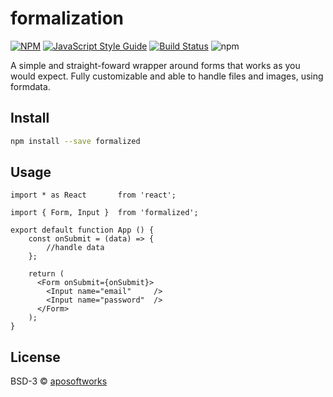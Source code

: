 # formalization


[![NPM](https://img.shields.io/npm/v/formalization.svg)](https://www.npmjs.com/package/formalization) [![JavaScript Style Guide](https://img.shields.io/badge/code_style-standard-brightgreen.svg)](https://standardjs.com) [![Build Status](https://travis-ci.org/aposoftworks/formalization.svg?branch=master)](https://travis-ci.org/aposoftworks/formalization) ![npm](https://img.shields.io/npm/dt/formalization)

A simple and straight-foward wrapper around forms that works as you would expect. Fully customizable and able to handle files and images, using formdata.

## Install

```bash
npm install --save formalized
```

## Usage

```tsx
import * as React		from 'react';

import { Form, Input } 	from 'formalized';

export default function App () {
	const onSubmit = (data) => {
		//handle data
	};

    return (
	  <Form onSubmit={onSubmit}>
	  	<Input name="email" 	/>
	  	<Input name="password" 	/>
	  </Form>
    );
}
```

## License

BSD-3 © [aposoftworks](https://github.com/aposoftworks)
